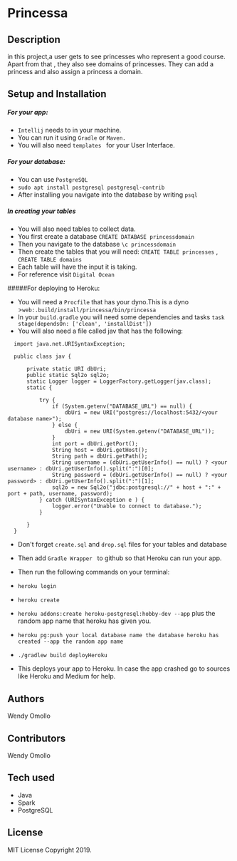 # Princessa

## Description
in this project,a user gets to see princesses who represent a good course.
Apart from that , they also see domains of princesses.
They can add a princess and also assign a princess a domain.



## Setup and Installation
##### For your app:
* ``Intellij`` needs to in your machine.
* You can run it using ``Gradle`` or ``Maven.``
* You will also need ``templates `` for your User Interface.
##### For your database:
* You can use ``PostgreSQL``
* ``sudo apt install postgresql postgresql-contrib``
* After installing you navigate into the database by writing ``psql``
##### In creating your tables
* You will also need tables to collect data.
* You first create a database ``CREATE DATABASE princessdomain``
* Then you navigate to the database ``\c princessdomain``
* Then create the tables that you will need:
``CREATE TABLE princesses`` , ``CREATE TABLE domains`` 
* Each table will have the input it is taking.
* For reference visit ``Digital Ocean``

#####For deploying to Heroku:
* You will need a ``Procfile`` that has your dyno.This is a dyno >``web:.build/install/princessa/bin/princessa``
* In your ``build.gradle`` you will need some dependencies and tasks
``task stage(dependsOn: ['clean', 'installDist'])``
* You will also need a file called jav that has the following:

```import java.net.URI;
  import java.net.URISyntaxException;
  
  public class jav {
  
      private static URI dbUri;
      public static Sql2o sql2o;
      static Logger logger = LoggerFactory.getLogger(jav.class);
      static {
  
          try {
              if (System.getenv("DATABASE_URL") == null) {
                  dbUri = new URI("postgres://localhost:5432/<your database name>");
              } else {
                  dbUri = new URI(System.getenv("DATABASE_URL"));
              }
              int port = dbUri.getPort();
              String host = dbUri.getHost();
              String path = dbUri.getPath();
              String username = (dbUri.getUserInfo() == null) ? <your username> : dbUri.getUserInfo().split(":")[0];
              String password = (dbUri.getUserInfo() == null) ? <your password> : dbUri.getUserInfo().split(":")[1];
              sql2o = new Sql2o("jdbc:postgresql://" + host + ":" + port + path, username, password);
          } catch (URISyntaxException e ) {
              logger.error("Unable to connect to database.");
          }
  
      }
  }
```
* Don't forget ``create.sql`` and ``drop.sql`` files for your tables and database
* Then add ``Gradle Wrapper `` to github so that Heroku can run your app.
* Then run the following commands on your terminal:
* ``heroku login``
* ``heroku create``
* ``heroku addons:create heroku-postgresql:hobby-dev --app`` plus the random app name that heroku has given you.
* ``heroku pg:push your local database name the database heroku has created --app the random app name``
* ``./gradlew build deployHeroku``

* This deploys your app to Heroku.
In case the app crashed go to sources like Heroku and Medium for help.

## Authors
Wendy Omollo

## Contributors
Wendy Omollo

## Tech used
* Java
* Spark 
* PostgreSQL

## License
MIT License
Copyright 2019.